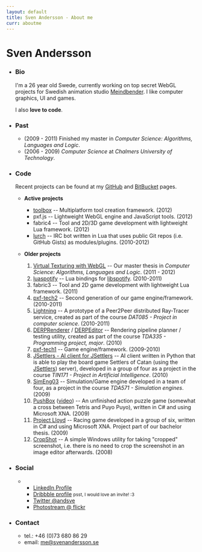 ```yaml
---
layout: default
title: Sven Andersson - About me
curr: aboutme
---
```

Sven Andersson
==============
* ### Bio ###

	I'm a 26 year old Swede, currently working on top secret WebGL projects for Swedish animation studio [Meindbender](http://meindbender.com/). I like computer graphics, UI and games.

	I also **love to code**. 

* ### Past ###
	
	*  (2009 - 2011) Finished my master in _Computer Science: Algorithms, Languages and Logic_.
	*  (2006 - 2009) _Computer Science_ at _Chalmers University of Technology_.

* ### Code ###

	Recent projects can be found at my [GitHub](https://github.com/sweetfish) and [BitBucket](https://bitbucket.org/andsve) pages.

	* **Active projects**

		* [toolbox](https://bitbucket.org/andsve/toolbox/) -- Multiplatform tool creation framework. (2012)
		* pxf.js -- Lightweight WebGL engine and JavaScript tools. (2012)
		* fabric4 -- Tool and 2D/3D game development with lightweight Lua framework. (2012)
		* [lurch](http://github.com/sweetfish/lurch) -- IRC bot written in Lua that uses public Git repos (i.e. GitHub Gists) as modules/plugins. (2010-2012)

	* **Older projects**

		1.  [Virtual Texturing with WebGL](http://publications.lib.chalmers.se/publication/155126) -- Our master thesis in _Computer Science: Algorithms, Languages and Logic_. (2011 - 2012)
		1.  [luaspotify](http://github.com/pxf/pxf-tech2) -- Lua bindings for [libspotify](https://developer.spotify.com/technologies/libspotify/). (2010-2011)
		1.  fabric3 -- Tool and 2D game development with lightweight Lua framework. (2011)
		1.  [pxf-tech2](http://github.com/pxf/pxf-tech2) -- Second generation of our game engine/framework. (2010-2011)
		1.  [Lightning](http://github.com/pxf/pxf-tech2/tree/master/Projects/Lightning) -- A prototype of a Peer2Peer distributed Ray-Tracer service, created as part of the course _DAT085 - Project in computer science_. (2010-2011)
		1.  [DERPRenderer](http://github.com/pxf/pxf-tech2/tree/master/Projects/DERPRenderer) / [DERPEditor](http://github.com/pxf/pxf-tech2/tree/master/Projects/DERPEditor) -- Rendering pipeline planner / testing utility, created as part of the course _TDA335 - Programming project, major_. (2010)
		1.  [pxf-tech1](http://github.com/pxf/pxf) -- Game engine/framework. (2009-2010)
		1.  [JSettlers - AI client for JSettlers](http://sweetfish.github.com/TIN171/) -- AI client written in Python that is able to play the board game Settlers of Catan (using the [JSettlers](http://nand.net/jsettlers/devel/)) server), developed in a group of four as a project in the course _TIN171 - Project in Artificial Intelligence_. (2010)
		1.  [SimEng03](http://code.google.com/p/simeng03/) -- Simulation/Game engine developed in a team of four, as a project in the course _TDA571 - Simulation engines_. (2009)
		1.  [PushBox](http://md5.se/cg/pb/PushBoxWindows_noinstall.zip) ([video](http://md5.se/cg/pb/pushbox_02.ogv)) -- An unfinished action puzzle game (somewhat a cross between Tetris and Puyo Puyo), written in C# and using Microsoft XNA. (2009)
		1.  [Project Lloyd](http://lloyd.codeplex.com/) -- Racing game developed in a group of six, written in C# and using Microsoft XNA. Project part of our bachelor thesis. (2009)
		1.  [CropShot](http://content.svenandersson.se/cropshot/) -- A simple Windows utility for taking "cropped" screenshot, i.e. there is no need to crop the screenshot in an image editor afterwards. (2008)

* ### Social ###
	
	* 
		* [LinkedIn Profile](http://se.linkedin.com/pub/sven-andersson/24/179/66)
		* [Dribbble profile](http://dribbble.com/andsve) <small>psst, I would love an invite! :3</small>
		* [Twitter @andsve](http://twitter.com/andsve)
		* [Photostream @ flickr](http://www.flickr.com/photos/andsve/)

* ### Contact ###
	
	* tel.: +46 (0)73 680 86 29
	* email: me@svenandersson.se